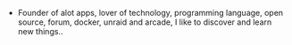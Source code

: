 - Founder of alot apps, lover of technology, programming language, open source, forum, docker, unraid and arcade, I like to discover and learn new things..
  <br>

































































































































































































































































































































































































































































































































































































































































































































































































































































































































































































































































































































































































































































































































































































































































































































































































































































































































































































































































































































































































































































































































































































































































































































